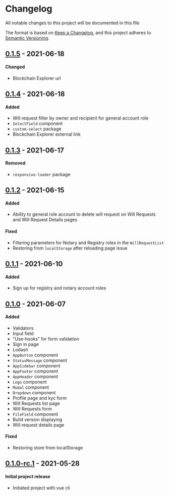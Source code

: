 # Changelog
All notable changes to this project will be documented in this file

The format is based on [Keep a Changelog](https://keepachangelog.com/en/1.0.0/),
and this project adheres to [Semantic Versioning](https://semver.org/spec/v2.0.0.html).

## [0.1.5] - 2021-06-18
#### Changed
- Blockchain Explorer url

## [0.1.4] - 2021-06-18
#### Added
- Will request filter by owner and recipient for general account role
- `SelectField` component
- `custom-select` package
- Blockchain Explorer external link

## [0.1.3] - 2021-06-17
#### Removed
- `responsive-loader` package

## [0.1.2] - 2021-06-15
#### Added
- Ability to general role account to delete will request on Will Requests and
  Will Request Details pages
#### Fixed
- Filtering parameters for Notary and Registry roles in the `WillRequestList`
- Restoring from `localStorage` after reloading page issue

## [0.1.1] - 2021-06-10
#### Added
- Sign up for registry and notary account roles

## [0.1.0] - 2021-06-07
#### Added
- Validators
- Input field
- "Use-hooks" for form validation
- Sign in page
- Lodash
- `AppButton` component
- `StatusMessage` component
- `AppSidebar` component
- `AppFooter` component
- `AppHeader` component
- `Logo` component
- `Modal` component
- `Dropdown` component
- Profile page and kyc form
- Will Requests list page
- Will Requests form
- `FileField` component
- Build version displaying
- Will request details page
#### Fixed
- Restoring store from localStorage

## [0.1.0-rc.1] - 2021-05-28
#### Initial project release
- Initiated project with vue cli

[Unreleased]: https://github.com/LedgerProject/LiV_frontend_2.0/compare/0.1.5...main
[0.1.5]: https://github.com/LedgerProject/LiV_frontend_2.0/compare/0.1.4...0.1.5
[0.1.4]: https://github.com/LedgerProject/LiV_frontend_2.0/compare/0.1.3...0.1.4
[0.1.3]: https://github.com/LedgerProject/LiV_frontend_2.0/compare/0.1.2...0.1.3
[0.1.2]: https://github.com/LedgerProject/LiV_frontend_2.0/compare/0.1.1...0.1.2
[0.1.1]: https://github.com/LedgerProject/LiV_frontend_2.0/compare/0.1.0...0.1.1
[0.1.0]: https://github.com/LedgerProject/LiV_frontend_2.0/compare/0.1.0-rc.1...0.1.0
[0.1.0-rc.1]: https://github.com/LedgerProject/LiV_frontend_2.0/tags/0.1.0-rc.1
